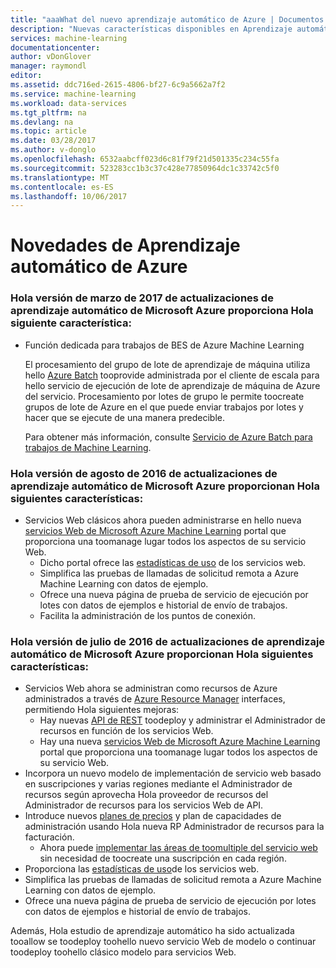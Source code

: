 ```yaml
---
title: "aaaWhat del nuevo aprendizaje automático de Azure | Documentos de Microsoft"
description: "Nuevas características disponibles en Aprendizaje automático de Azure."
services: machine-learning
documentationcenter: 
author: vDonGlover
manager: raymondl
editor: 
ms.assetid: ddc716ed-2615-4806-bf27-6c9a5662a7f2
ms.service: machine-learning
ms.workload: data-services
ms.tgt_pltfrm: na
ms.devlang: na
ms.topic: article
ms.date: 03/28/2017
ms.author: v-donglo
ms.openlocfilehash: 6532aabcff023d6c81f79f21d501335c234c55fa
ms.sourcegitcommit: 523283cc1b3c37c428e77850964dc1c33742c5f0
ms.translationtype: MT
ms.contentlocale: es-ES
ms.lasthandoff: 10/06/2017
---
```

# <a name="whats-new-in-azure-machine-learning"></a>Novedades de Aprendizaje automático de Azure

### <a name="hello-march-2017-release-of-microsoft-azure-machine-learning-updates-provides-hello-following-feature"></a>Hola versión de marzo de 2017 de actualizaciones de aprendizaje automático de Microsoft Azure proporciona Hola siguiente característica:



* Función dedicada para trabajos de BES de Azure Machine Learning

    El procesamiento del grupo de lote de aprendizaje de máquina utiliza hello [Azure Batch](../batch/batch-technical-overview.md) tooprovide administrada por el cliente de escala para hello servicio de ejecución de lote de aprendizaje de máquina de Azure del servicio. Procesamiento por lotes de grupo le permite toocreate grupos de lote de Azure en el que puede enviar trabajos por lotes y hacer que se ejecute de una manera predecible.

    Para obtener más información, consulte [Servicio de Azure Batch para trabajos de Machine Learning](machine-learning-dedicated-capacity-for-bes-jobs.md).


### <a name="hello-august-2016-release-of-microsoft-azure-machine-learning-updates-provide-hello-following-features"></a>Hola versión de agosto de 2016 de actualizaciones de aprendizaje automático de Microsoft Azure proporcionan Hola siguientes características:
* Servicios Web clásicos ahora pueden administrarse en hello nueva [servicios Web de Microsoft Azure Machine Learning](https://services.azureml.net/) portal que proporciona una toomanage lugar todos los aspectos de su servicio Web.    
  * Dicho portal ofrece las [estadísticas de uso](machine-learning-manage-new-webservice.md) de los servicios web.
  * Simplifica las pruebas de llamadas de solicitud remota a Azure Machine Learning con datos de ejemplo.
  * Ofrece una nueva página de prueba de servicio de ejecución por lotes con datos de ejemplos e historial de envío de trabajos.
  * Facilita la administración de los puntos de conexión.

### <a name="hello-july-2016-release-of-microsoft-azure-machine-learning-updates-provide-hello-following-features"></a>Hola versión de julio de 2016 de actualizaciones de aprendizaje automático de Microsoft Azure proporcionan Hola siguientes características:
* Servicios Web ahora se administran como recursos de Azure administrados a través de [Azure Resource Manager](../azure-resource-manager/resource-group-overview.md) interfaces, permitiendo Hola siguientes mejoras:
  * Hay nuevas [API de REST](https://msdn.microsoft.com/library/azure/Dn950030.aspx) toodeploy y administrar el Administrador de recursos en función de los servicios Web.
  * Hay una nueva [servicios Web de Microsoft Azure Machine Learning](https://services.azureml.net/) portal que proporciona una toomanage lugar todos los aspectos de su servicio Web.
* Incorpora un nuevo modelo de implementación de servicio web basado en suscripciones y varias regiones mediante el Administrador de recursos según aprovecha Hola proveedor de recursos del Administrador de recursos para los servicios Web de API.
* Introduce nuevos [planes de precios](https://azure.microsoft.com/pricing/details/machine-learning/) y plan de capacidades de administración usando Hola nueva RP Administrador de recursos para la facturación.
  * Ahora puede [implementar las áreas de toomultiple del servicio web](machine-learning-how-to-deploy-to-multiple-regions.md) sin necesidad de toocreate una suscripción en cada región.
* Proporciona las [estadísticas de uso](machine-learning-manage-new-webservice.md)de los servicios web.
* Simplifica las pruebas de llamadas de solicitud remota a Azure Machine Learning con datos de ejemplo.
* Ofrece una nueva página de prueba de servicio de ejecución por lotes con datos de ejemplos e historial de envío de trabajos.

Además, Hola estudio de aprendizaje automático ha sido actualizada tooallow se toodeploy toohello nuevo servicio Web de modelo o continuar toodeploy toohello clásico modelo para servicios Web. 

